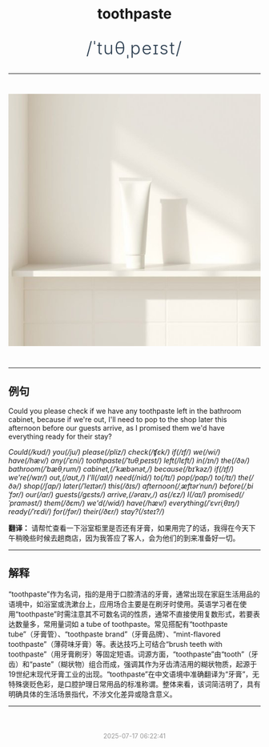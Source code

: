 <div align="center">

# toothpaste

<div style="margin: 30px 0;">
<h1 style="font-size: 2.5em; font-weight: 300; letter-spacing: 2px; margin: 0; color: #2c3e50;">
/ˈtuθˌpeɪst/
</h1>
</div>

</div>

---

<div align="center" style="margin: 40px 0;">

![toothpaste](images/toothpaste.png)

</div>

---

## 例句

Could you please check if we have any toothpaste left in the bathroom cabinet, because if we're out, I'll need to pop to the shop later this afternoon before our guests arrive, as I promised them we'd have everything ready for their stay?

*Could(/kʊd/) you(/ju/) please(/pliz/) check(/ʧɛk/) if(/ɪf/) we(/wi/) have(/hæv/) any(/ˈɛni/) toothpaste(/ˈtuθˌpeɪst/) left(/lɛft/) in(/ɪn/) the(/ðə/) bathroom(/ˈbæθˌrum/) cabinet,(/ˈkæbənət,/) because(/bɪˈkəz/) if(/ɪf/) we're(/wɪr/) out,(/aʊt,/) I'll(/aɪl/) need(/nid/) to(/tɪ/) pop(/pɑp/) to(/tɪ/) the(/ðə/) shop(/ʃɑp/) later(/ˈleɪtər/) this(/ðɪs/) afternoon(/ˌæftərˈnun/) before(/ˌbiˈfɔr/) our(/ɑr/) guests(/gɛsts/) arrive,(/əraɪv,/) as(/ɛz/) I(/aɪ/) promised(/ˈprɑməst/) them(/ðɛm/) we'd(/wid/) have(/hæv/) everything(/ˈɛvriˌθɪŋ/) ready(/ˈrɛdi/) for(/fər/) their(/ðɛr/) stay?(/steɪ?/)*

**翻译：** 请帮忙查看一下浴室柜里是否还有牙膏，如果用完了的话，我得在今天下午稍晚些时候去趟商店，因为我答应了客人，会为他们的到来准备好一切。

---

## 解释

“toothpaste”作为名词，指的是用于口腔清洁的牙膏，通常出现在家庭生活用品的语境中，如浴室或洗漱台上，应用场合主要是在刷牙时使用。英语学习者在使用“toothpaste”时需注意其不可数名词的性质，通常不直接使用复数形式，若要表达数量多，常用量词如 a tube of toothpaste。常见搭配有“toothpaste tube”（牙膏管）、“toothpaste brand”（牙膏品牌）、“mint-flavored toothpaste”（薄荷味牙膏）等。表达技巧上可结合“brush teeth with toothpaste”（用牙膏刷牙）等固定短语。词源方面，“toothpaste”由“tooth”（牙齿）和“paste”（糊状物）组合而成，强调其作为牙齿清洁用的糊状物质，起源于19世纪末现代牙膏工业的出现。“toothpaste”在中文语境中准确翻译为“牙膏”，无特殊褒贬色彩，是口腔护理日常用品的标准称谓。整体来看，该词简洁明了，具有明确具体的生活场景指代，不涉文化差异或隐含意义。


---

<div align="center" style="margin-top: 50px;">
<small style="color: #999; font-size: 0.9em;">2025-07-17 06:22:41</small>
</div>

